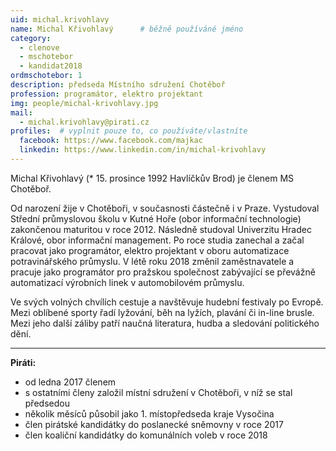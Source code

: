 ```yaml
---
uid: michal.krivohlavy
name: Michal Křivohlavý      # běžně používáné jméno
category:
  - clenove
  - mschotebor
  - kandidat2018
ordmschotebor: 1
description: předseda Místního sdružení Chotěboř
profession: programátor, elektro projektant
img: people/michal-krivohlavy.jpg
mail:
  - michal.krivohlavy@pirati.cz
profiles:  # vyplnit pouze to, co používáte/vlastníte
  facebook: https://www.facebook.com/majkac
  linkedin: https://www.linkedin.com/in/michal-krivohlavy
---
```


Michal Křivohlavý (* 15. prosince 1992 Havlíčkův Brod) je členem MS Chotěboř.

Od narození žije v Chotěboři, v současnosti částečně i v Praze. Vystudoval Střední průmyslovou školu 
v Kutné Hoře (obor informační technologie) zakončenou maturitou v roce 2012. Následně studoval Univerzitu 
Hradec Králové, obor informační management. Po roce studia zanechal a začal pracovat jako programátor, 
elektro projektant v oboru automatizace potravinářského průmyslu. V létě roku 2018 změnil zaměstnavatele 
a pracuje jako programátor pro pražskou společnost zabývající se převážně automatizací výrobních linek 
v automobilovém průmyslu.

Ve svých volných chvílích cestuje a navštěvuje hudební festivaly po Evropě. Mezi oblíbené sporty řadí 
lyžování, běh na lyžích, plavání či in-line brusle. Mezi jeho další záliby patří naučná literatura, 
hudba a sledování politického dění.

---

**Piráti:**
* od ledna 2017 členem
* s ostatními členy založil místní sdružení v Chotěboři, v níž se stal předsedou
* několik měsíců působil jako 1. místopředseda kraje Vysočina
* člen pirátské kandidátky do poslanecké sněmovny v roce 2017
* člen koaliční kandidátky do komunálních voleb v roce 2018
